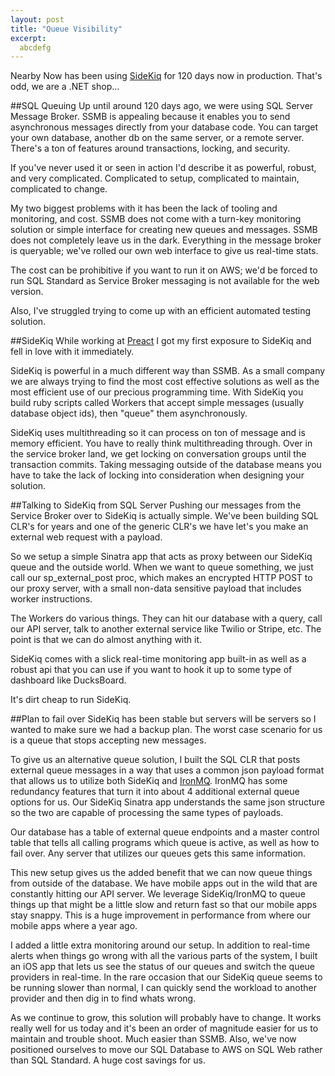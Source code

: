 ```yaml
---
layout: post
title: "Queue Visibility"
excerpt:
  abcdefg
---
```


Nearby Now has been using [SideKiq](http://sidekiq.org/) for 120 days now in 
production. That's odd, we are a .NET shop...

##SQL Queuing
Up until around 120 days ago, we were using SQL Server Message Broker. SSMB is appealing because it enables you to send asynchronous messages directly from your database code. You can target your own database, another db on the same server, or a remote server. There's a ton of features around transactions, locking, and security.

If you've never used it or seen in action I'd describe it as powerful, robust, and very complicated. Complicated to setup, complicated to maintain, complicated to change.

My two biggest problems with it has been the lack of tooling and monitoring, and cost. SSMB does not come with a turn-key monitoring solution or simple interface for creating new queues and messages. SSMB does not completely leave us in the dark. Everything in the message broker is queryable; we've rolled our own web interface to give us real-time stats.

The cost can be prohibitive if you want to run it on AWS; we'd be forced to run SQL Standard as Service Broker messaging is not available for the web version.

Also, I've struggled trying to come up with an efficient automated testing solution.

##SideKiq
While working at [Preact](www.preact.io) I got my first exposure to SideKiq and fell in love with it immediately. 

SideKiq is powerful in a much different way than SSMB. As a small company we are always trying to find the most cost effective solutions as well as the most efficient use of our precious programming time. With SideKiq you build ruby scripts called Workers that accept simple messages (usually database object ids), then "queue" them asynchronously.

SideKiq uses multithreading so it can process on ton of message and is memory efficient. You have to really think multithreading through. Over in the service broker land, we get locking on conversation groups until the transaction commits. Taking messaging outside of the database means you have to take the lack of locking into consideration when designing your solution.

##Talking to SideKiq from SQL Server
Pushing our messages from the Service Broker over to SideKiq is actually simple. We've been building SQL CLR's for years and one of the generic CLR's we have let's you make an external web request with a payload.

So we setup a simple Sinatra app that acts as proxy between our SideKiq queue and the outside world. When we want to queue something, we just call our sp_external_post proc, which makes an encrypted HTTP POST to our proxy server, with a small non-data sensitive payload that includes worker instructions.

The Workers do various things. They can hit our database with a query, call our API server, talk to another external service like Twilio or Stripe, etc. The point is that we can do almost anything with it.

SideKiq comes with a slick real-time monitoring app built-in as well as a robust api that you can use if you want to hook it up to some type of dashboard like DucksBoard.

It's dirt cheap to run SideKiq.

##Plan to fail over
SideKiq has been stable but servers will be servers so I wanted to make sure we had a backup plan. The worst case scenario for us is a queue that stops accepting new messages.

To give us an alternative queue solution, I built the SQL CLR that posts external queue messages in a way that uses a common json payload format that allows us to utilize both SideKiq and [IronMQ](http://www.iron.io/). IronMQ has some redundancy features that turn it into about 4 additional external queue options for us. Our SideKiq Sinatra app understands the same json structure so the two are capable of processing the same types of payloads.

Our database has a table of external queue endpoints and a master control table that tells all calling programs which queue is active, as well as how to fail over. Any server that utilizes our queues gets this same information.

This new setup gives us the added benefit that we can now queue things from outside of the database. We have mobile apps out in the wild that are constantly hitting our API server. We leverage SideKiq/IronMQ to queue things up that might be a little slow and return fast so that our mobile apps stay snappy. This is a huge improvement in performance from where our mobile apps where a year ago.

I added a little extra monitoring around our setup. In addition to real-time alerts when things go wrong with all the various parts of the system, I built an iOS app that lets us see the status of our queues and switch the queue providers in real-time. In the rare occasion that our SideKiq queue seems to be running slower than normal, I can quickly send the workload to another provider and then dig in to find whats wrong.

As we continue to grow, this solution will probably have to change. It works really well for us today and it's been an order of magnitude easier for us to maintain and trouble shoot. Much easier than SSMB. Also, we've now positioned ourselves to move our SQL Database to AWS on SQL Web rather than SQL Standard. A huge cost savings for us.